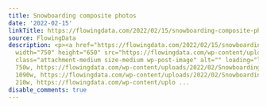 ```yaml
---
title: Snowboarding composite photos
date: '2022-02-15'
linkTitle: https://flowingdata.com/2022/02/15/snowboarding-composite-photos/
source: FlowingData
description: <p><a href="https://flowingdata.com/2022/02/15/snowboarding-composite-photos/"><img
  width="750" height="650" src="https://flowingdata.com/wp-content/uploads/2022/02/Snowboarding-composite-750x650.png"
  class="attachment-medium size-medium wp-post-image" alt="" loading="lazy" srcset="https://flowingdata.com/wp-content/uploads/2022/02/Snowboarding-composite-750x650.png
  750w, https://flowingdata.com/wp-content/uploads/2022/02/Snowboarding-composite-1090x944.png
  1090w, https://flowingdata.com/wp-content/uploads/2022/02/Snowboarding-composite-210x182.png
  210w, https://flowingdata.com/wp-content/uplo ...
disable_comments: true
---
```

<p><a href="https://flowingdata.com/2022/02/15/snowboarding-composite-photos/"><img width="750" height="650" src="https://flowingdata.com/wp-content/uploads/2022/02/Snowboarding-composite-750x650.png" class="attachment-medium size-medium wp-post-image" alt="" loading="lazy" srcset="https://flowingdata.com/wp-content/uploads/2022/02/Snowboarding-composite-750x650.png 750w, https://flowingdata.com/wp-content/uploads/2022/02/Snowboarding-composite-1090x944.png 1090w, https://flowingdata.com/wp-content/uploads/2022/02/Snowboarding-composite-210x182.png 210w, https://flowingdata.com/wp-content/uplo ...